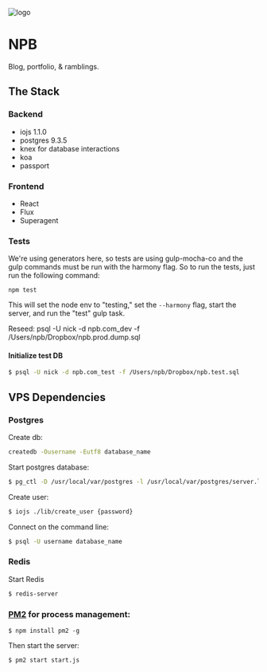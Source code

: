 ![logo](https://camo.githubusercontent.com/db4a0850e7aa9d14cbc5692c0f7646ad0defed83/687474703a2f2f6e706265652e6d652f6173736574732f696d616765732f6c6f676f2e737667)

# NPB
Blog, portfolio, & ramblings.

## The Stack

### Backend
- iojs 1.1.0
- postgres 9.3.5
- knex for database interactions
- koa
- passport

### Frontend
- React
- Flux
- Superagent


### Tests
We're using generators here, so tests are using gulp-mocha-co and the gulp 
commands must be run with the harmony flag.  So to run the tests, just run 
the following command: 

`npm test`

This will set the node env to "testing," set the `--harmony` flag, start the 
server, and run the "test" gulp task.

Reseed:
psql -U nick -d npb.com_dev -f /Users/npb/Dropbox/npb.prod.dump.sql

#### Initialize test DB

```bash
$ psql -U nick -d npb.com_test -f /Users/npb/Dropbox/npb.test.sql
```


## VPS Dependencies

### Postgres

Create db:

```bash
createdb -Ousername -Eutf8 database_name
```

Start postgres database:

```bash
$ pg_ctl -D /usr/local/var/postgres -l /usr/local/var/postgres/server.log start
```

Create user:

```bash
$ iojs ./lib/create_user {password}
```

Connect on the command line:

```bash
$ psql -U username database_name
```

### Redis

Start Redis

```bash
$ redis-server
```

### [PM2](https://github.com/Unitech/pm2) for process management:  

`$ npm install pm2 -g`

Then start the server:

`$ pm2 start start.js`

